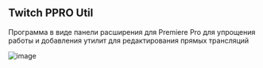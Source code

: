## Twitch PPRO Util

Программа в виде панели расширения для Premiere Pro для упрощения работы и добавления утилит для редактирования прямых трансляций

![image](https://github.com/egormelyakin/twitch-ppro-util/assets/92368158/6c6b5edd-67a8-4ca2-b6ec-39c8355a2842)
